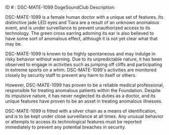ID # : DSC-MATE-1099
DogeSoundClub Description:

DSC-MATE-1099 is a female human doctor with a unique set of features. Its distinctive jade LED eyes and Tiara are a result of an unknown anomalous event, and is under surveillance to prevent unauthorized access to its technology. The green cross earring adorning its ear is also believed to have some sort of anomalous effect, although it is not yet clear what that may be. 

DSC-MATE-1099 is known to be highly spontaneous and may indulge in risky behavior without warning. Due to its unpredictable nature, it has been observed to engage in activities such as jumping off cliffs and participating in extreme sports on a whim. DSC-MATE-1099's activities are monitored closely by security staff to prevent any harm to itself or others. 

However, DSC-MATE-1099 has proven to be a reliable medical professional, responsible for treating anomalous patients within the Foundation. Despite its impulsive nature, it has never neglected its duties as a doctor, and its unique features have proven to be an asset in treating anomalous illnesses. 

DSC-MATE-1099 is fitted with a silver chain as a means of identification, and is to be kept under close surveillance at all times. Any unusual behavior or attempts to access its technological features must be reported immediately to prevent any potential breaches in security.